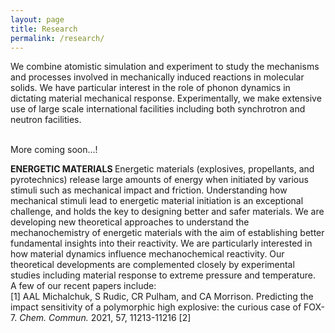 ```yaml
---
layout: page
title: Research
permalink: /research/
---
```


We combine atomistic simulation and experiment to study the mechanisms and processes involved in mechanically induced reactions in molecular solids. We have particular interest in the role of phonon dynamics in dictating material mechanical response. Experimentally, we make extensive use of large scale international facilities including both synchrotron and neutron facilities. <br> <br> 

More coming soon...!


<b> ENERGETIC MATERIALS </b>
Energetic materials (explosives, propellants, and pyrotechnics) release large amounts of energy when initiated by various stimuli such as mechanical impact and friction. Understanding how mechanical stimuli lead to energetic material initiation is an exceptional challenge, and holds the key to designing better and safer materials. We are developing new theoretical approaches to understand the mechanochemistry of energetic materials with the aim of establishing better fundamental insights into their reactivity. We are particularly interested in how material dynamics influence mechanochemical reactivity. Our theoretical developments are complemented closely by experimental studies including material response to extreme pressure and temperature. <br> A few of our recent papers include: <br>
  [1] AAL Michalchuk, S Rudic, CR Pulham, and CA Morrison. Predicting the impact sensitivity of a polymorphic high explosive: the curious case of FOX-7. <i> Chem. Commun. </i> 2021, 57, 11213-11216
  [2]

